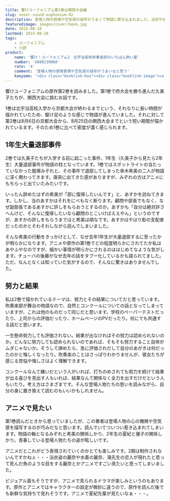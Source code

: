 ```yaml
---
title: 響けユーフォニアム第2巻は関西大会編
slug: novel-sound-euphonium-02
description: 登場人物の感情や空気感の描写がうまくて物語に惹き込まれました。浴衣や水着、死んだ魚の眼をした高坂麗奈は、きっとアニメ化されたら絶対に映えるに違いありません。読んでいてアニメの続編も待ち遠しくなりました。
featuredimage: images/cover/book.jpg
date: 2015-08-18
lastmod: 2015-08-18
tags: 
    - ユーフォニアム
    - 小説
product:
    name: '響け！ユーフォニアム2　北宇治高校吹奏楽部のいちばん熱い夏'
    number: '4800239060'
    rate: '4'
    comment: '登場人物の感情表現や空気感の描写がうまいなと思う'
    kaeyome: '<div class="booklink-box"><div class="booklink-image"><a href="https://www.amazon.co.jp/exec/obidos/asin/4800239060/illusionspace-22/" target="_blank" ><img src="https://ecx.images-amazon.com/images/I/61NiWJJmUCL._SL160_.jpg" style="border: none;" /></a></div><div class="booklink-info"><div class="booklink-name"><a href="https://www.amazon.co.jp/exec/obidos/asin/4800239060/illusionspace-22/" target="_blank" >【TVアニメ化】響け! ユーフォニアム 2 北宇治高校吹奏楽部のいちばん熱い夏 (宝島社文庫)</a><div class="booklink-powered-date">posted with <a href="https://yomereba.com" rel="nofollow" target="_blank">ヨメレバ</a></div></div><div class="booklink-detail">武田 綾乃 宝島社 2015-03-05    </div><div class="booklink-link2"><div class="shoplinkamazon"><a href="https://www.amazon.co.jp/exec/obidos/asin/4800239060/illusionspace-22/" target="_blank" >Amazon</a></div><div class="shoplinkkindle"><a href="https://www.amazon.co.jp/gp/search?keywords=%81yTV%83A%83j%83%81%89%BB%81z%8B%BF%82%AF%21%20%83%86%81%5B%83t%83H%83j%83A%83%80%202%20%96k%89F%8E%A1%8D%82%8DZ%90%81%91t%8Ay%95%94%82%CC%82%A2%82%BF%82%CE%82%F1%94M%82%A2%89%C4%20%28%95%F3%93%87%8E%D0%95%B6%8C%C9%29&__mk_ja_JP=%83J%83%5E%83J%83i&url=node%3D2275256051&tag=illusionspace-22" target="_blank" >Kindle</a></div><div class="shoplinkrakuten"><a href="https://hb.afl.rakuten.co.jp/hgc/11acbc01.369b1bf6.11acbc02.cabf9fe9/?pc=http%3A%2F%2Fbooks.rakuten.co.jp%2Frb%2F13157695%2F%3Fscid%3Daf_ich_link_urltxt%26m%3Dhttp%3A%2F%2Fm.rakuten.co.jp%2Fev%2Fbook%2F" target="_blank" >楽天ブックス</a></div>                  	  <div class="shoplinkkino"><a href="https://ck.jp.ap.valuecommerce.com/servlet/referral?sid=3085416&pid=882196163&vc_url=http%3A%2F%2Fwww.kinokuniya.co.jp%2Ff%2Fdsg-01-9784800239068" target="_blank" >紀伊國屋書店<img src="https://ad.jp.ap.valuecommerce.com/servlet/gifbanner?sid=3085416&pid=882196163" height="1" width="1" border="0"></a></div>	  	  	</div></div><div class="booklink-footer"></div></div>'
---
```


響けユーフォニアムの原作第2巻を読みました。第1巻で府大会を勝ち進んだ久美子たちが、関西大会に挑むお話です。

1巻は北宇治高校入学から京都大会が終わるまでという、それなりに長い時間が描かれていたため、駆け足のような感じで物語が進んでいました。それに対して第2巻は8月6日の京都大会から、8月25日の関西大会までという短い期間が描かれているます。そのため1巻に比べて密度が濃く感じられます。


## 1年生大量退部事件


2巻では久美子たちが入学する前に起こった事件、1年生（久美子から見たら2年生）大量退部事件が物語の柱となっています。1巻ではスポットライトの当たっていなかった鎧塚みぞれと、その事件で退部してしまった傘木希美の二人が物語に深く関わってきます。唐突に出てきた感がありますが、みぞれの方はアニメにもちらっと出ていたみたいです。

いったん辞めたはずの希美が「部に復帰したいんです」と、あすかを訪ねてきます。しかし、当のあすかはそれをにべもなく断ります。顧問や部長でもなく、なぜ副部長であるあすかに許しをもらおうとするのか。あすかも「自分は絶対許さへんけど、そんなに復帰したいなら顧問のとこいけばええやん」というのですが、あすかの許しをもらうまではと希美は頑なです。あすかはやはり影の支配者だったのかとそわそわしながら読んでしまいました。

そんな希美の行動をきっかけとして、なぜ去年1年生が大量退部するに至ったかが明らかになります。アニメや原作の第1巻でどの程度明らかにされてたか私はあやふやなのですが、細かい事情が明らかにされるのははじめてなような気がします。チューバの後藤がなぜ去年の話をタブー化しているかも語られてました。ただ、なんとなくは知っていた気がするので、そんなに驚きはありませんでした。


## 努力と結果


私は2巻で描かれているテーマは、努力とその結果についてだと思っています。吹奏楽部が舞台の物語なので、自然とコンクールについての話となってしまっていますが、これは他のものだって同じだと思います。学校のペーパーテストだったり、上司からの評価だったり、ホームページのPVだったり。何にでも共通する話だと思います。

一生懸命努力しても評価されない。結果が出なければその努力は認められないのか。どんなに努力しても認められないのであれば、そもそも努力すること自体がムダじゃないか。そうして諦めたら、急に評価されだして自分のあがきは何だったのかと悔しくなったり。吹奏楽のことはさっぱりわかりませんが、彼女たちが感じる苦悩や悔しさはよく理解できます。

コンクールなんて嫌いだという人がいれば、打ちのめされても努力を続けて結果が出る喜びを見出す人もいれば、結果なんて関係なく全力を出すだけだという人もいたり。考え方はさまざまです。そんな登場人物たちの思いを読みながら、自分の身に置き換えて読むのもいいかもしれません。


## アニメで見たい


第1巻読んだときから思っていましたが、この著者は登場人物の心の機微や空気感を描写するのが巧みだなと思います。読んでいてついつい惹き込まれてしまいます。物語の軸となるみぞれと希美の関係しかり、2年生の夏紀と優子の関係しかり。青春している登場人物たちの姿が眩しいです。

アニメだとこれがどう表現されていくのかとても楽しみです。2期は制作されないんですかねぇ・・・浴衣姿の麗奈や水着の麗奈、滝先生の恋人が現れたと思って死んだ魚のような目をする麗奈とかアニメですごい見たいと思ってしまいました。

ビジュアル面もそうですが、アニメで見られるドラマが楽しみというのもあります。原作とアニメではキャラクターの設定が微妙に違うので、原作を読んだ後でも新鮮な気持ちで見れそうです。アニメで夏紀先輩が見たいなぁ・・・。

